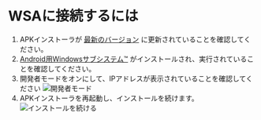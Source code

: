 # WSAに接続するには
1. APKインストーラが [ 最新のバージョン](https://www.microsoft.com/store/productId/9P2JFQ43FPPG "APK Installer") に更新されていることを確認してください。
2. [Android用Windowsサブシステム™](https://www.microsoft.com/store/productId/9P3395VX91NR) がインストールされ、実行されていることを確認してください。
3. 開発者モードをオンにして、IPアドレスが表示されていることを確認してください ![開発者モード](https://raw.githubusercontent.com/Paving-Base/APK-Installer/screenshots/Documents/Tutorials/How%20To%20Connect%20WSA/Images/Snipaste_2022-10-02_19-02-09.png)
4. APKインストーラを再起動し、インストールを続けます。![インストールを続ける](https://raw.githubusercontent.com/Paving-Base/APK-Installer/screenshots/Documents/Tutorials/How%20To%20Connect%20WSA/Images/Snipaste_2022-10-02_17-34-04.png)
